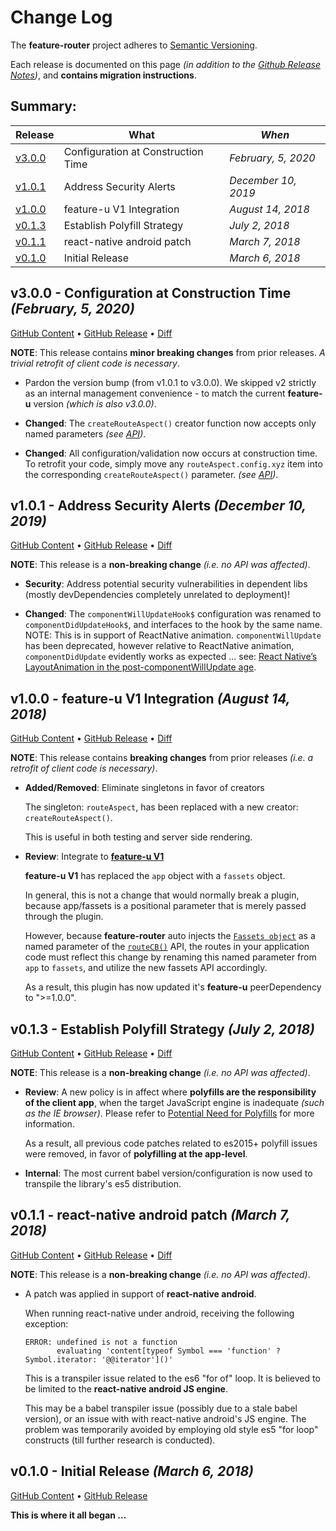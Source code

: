 # Change Log

The **feature-router** project adheres to [Semantic
Versioning](http://semver.org/).

Each release is documented on this page *(in addition to the [Github
Release Notes](https://github.com/KevinAst/feature-router/releases))*,
and **contains migration instructions**.

## Summary:

Release  | What                                            | *When*
---------|-------------------------------------------------|------------------
[v3.0.0] | Configuration at Construction Time              | *February, 5, 2020*
[v1.0.1] | Address Security Alerts                         | *December 10, 2019*
[v1.0.0] | feature-u V1 Integration                        | *August 14, 2018*
[v0.1.3] | Establish Polyfill Strategy                     | *July 2, 2018*
[v0.1.1] | react-native android patch                      | *March 7, 2018*
[v0.1.0] | Initial Release                                 | *March 6, 2018*

[v3.0.0]: #v300---configuration-at-construction-time-february-5-2020
[v1.0.1]: #v101---address-security-alerts-december-10-2019
[v1.0.0]: #v100---feature-u-v1-integration-august-14-2018
[v0.1.3]: #v013---establish-polyfill-strategy-july-2-2018
[v0.1.1]: #v011---react-native-android-patch-march-7-2018
[v0.1.0]: #v010---initial-release-march-6-2018



<!-- UNRELEASED **************************************************************************

TEMPLATE: 
## vn.n.n - DESC *(DATE ?, 2018)*

[GitHub Content](https://github.com/KevinAst/feature-router/tree/vn.n.n)
&bull;
[GitHub Release](https://github.com/KevinAst/feature-router/releases/tag/vn.n.n)
&bull;
[Diff](see below)

RUNNING CONTENT (pop out as needed) ... 

- adorn bullets with following bolded prefix
  **Added**:      ... for new features
  **Changed**:    ... for changes in existing functionality
  **Deprecated**: ... for soon-to-be removed features
  **Removed**:    ... for now removed features
  **Fixed**:      ... for any bug fixes
  **Enhanced**:   ... for enhancements
  **Security**:   ... in case of vulnerabilities
  **Docs**:       ... changes in documentation
  **Review**:     ... requires review
  **Internal**:   ... internal change NOT affecting user/client


UNRELEASED ******************************************************************************** -->


<!-- *** RELEASE *************************************************************** -->

## v3.0.0 - Configuration at Construction Time *(February, 5, 2020)*

[GitHub Content](https://github.com/KevinAst/feature-router/tree/v3.0.0)
&bull;
[GitHub Release](https://github.com/KevinAst/feature-router/releases/tag/v3.0.0)
&bull;
[Diff](https://github.com/KevinAst/feature-router/compare/v1.0.1...v3.0.0)


**NOTE**: This release contains **minor breaking changes** from prior
releases.  _A trivial retrofit of client code is necessary_.

- Pardon the version bump (from v1.0.1 to v3.0.0).  We skipped v2
  strictly as an internal management convenience - to match the
  current **feature-u** version _(which is also v3.0.0)_.

- **Changed**: The `createRouteAspect()` creator function now
  accepts only named parameters _(see [API](./README.md#routeaspect-aspect))_.

- **Changed**: All configuration/validation now occurs at construction time.
  To retrofit your code, simply move any `routeAspect.config.xyz` item into
  the corresponding `createRouteAspect()` parameter.
  _(see [API](./README.md#routeaspect-aspect))_.


<!-- *** RELEASE *************************************************************** -->

## v1.0.1 - Address Security Alerts *(December 10, 2019)*

[GitHub Content](https://github.com/KevinAst/feature-router/tree/v1.0.1)
&bull;
[GitHub Release](https://github.com/KevinAst/feature-router/releases/tag/v1.0.1)
&bull;
[Diff](https://github.com/KevinAst/feature-router/compare/v1.0.0...v1.0.1)

**NOTE**: This release is a **non-breaking change** _(i.e. no API was affected)_.

- **Security**: Address potential security vulnerabilities in
  dependent libs (mostly devDependencies completely unrelated to
  deployment)!

- **Changed**: The `componentWillUpdateHook$` configuration was
  renamed to `componentDidUpdateHook$`, and interfaces to the hook
  by the same name.  NOTE: This is in support of ReactNative animation.
  `componentWillUpdate` has been deprecated, however relative to 
  ReactNative animation, `componentDidUpdate` evidently works as expected
  ... see: [React Native’s LayoutAnimation in the post-componentWillUpdate age](https://medium.com/@benadamstyles/react-native-layoutanimation-in-the-post-componentwillupdate-age-9146b3af0243).


<!-- *** RELEASE *************************************************************** -->

## v1.0.0 - feature-u V1 Integration *(August 14, 2018)*

[GitHub Content](https://github.com/KevinAst/feature-router/tree/v1.0.0)
&bull;
[GitHub Release](https://github.com/KevinAst/feature-router/releases/tag/v1.0.0)
&bull;
[Diff](https://github.com/KevinAst/feature-router/compare/v0.1.3...v1.0.0)

**NOTE**: This release contains **breaking changes** from prior
releases _(i.e. a retrofit of client code is necessary)_.

- **Added/Removed**: Eliminate singletons in favor of creators

  The singleton: `routeAspect`, has been replaced with a new creator:
  `createRouteAspect()`.

  This is useful in both testing and server side rendering.

- **Review**: Integrate to [**feature-u V1**](https://feature-u.js.org/cur/history.html#v1_0_0)

  **feature-u V1** has replaced the `app` object with a `fassets`
  object.

  In general, this is not a change that would normally break a plugin,
  because app/fassets is a positional parameter that is merely passed
  through the plugin.

  However, because **feature-router** auto injects the [`Fassets
  object`] as a named parameter of the [`routeCB()`] API, the routes
  in your application code must reflect this change by renaming this
  named parameter from `app` to `fassets`, and utilize the new fassets
  API accordingly.

  As a result, this plugin has now updated it's **feature-u**
  peerDependency to ">=1.0.0".


<!-- *** RELEASE *************************************************************** -->

## v0.1.3 - Establish Polyfill Strategy *(July 2, 2018)*

[GitHub Content](https://github.com/KevinAst/feature-router/tree/v0.1.3)
&bull;
[GitHub Release](https://github.com/KevinAst/feature-router/releases/tag/v0.1.3)
&bull;
[Diff](https://github.com/KevinAst/feature-router/compare/v0.1.1...v0.1.3)

**NOTE**: This release is a **non-breaking change** _(i.e. no API was affected)_.

- **Review**: A new policy is in affect where **polyfills are the
  responsibility of the client app**, when the target JavaScript
  engine is inadequate _(such as the IE browser)_.  Please refer to
  [Potential Need for
  Polyfills](./README.md#potential-need-for-polyfills) for more
  information.

  As a result, all previous code patches related to es2015+ polyfill
  issues were removed, in favor of **polyfilling at the app-level**.

- **Internal**: The most current babel version/configuration is now
  used to transpile the library's es5 distribution.




<!-- *** RELEASE *************************************************************** -->

## v0.1.1 - react-native android patch *(March 7, 2018)*

[GitHub Content](https://github.com/KevinAst/feature-router/tree/v0.1.1)
&bull;
[GitHub Release](https://github.com/KevinAst/feature-router/releases/tag/v0.1.1)
&bull;
[Diff](https://github.com/KevinAst/feature-router/compare/v0.1.0...v0.1.1)

**NOTE**: This release is a **non-breaking change** _(i.e. no API was affected)_.

- A patch was applied in support of **react-native android**.

  When running react-native under android, receiving the following
  exception:

  ```
  ERROR: undefined is not a function
         evaluating 'content[typeof Symbol === 'function' ? Symbol.iterator: '@@iterator']()'
  ```

  This is a transpiler issue related to the es6 "for of" loop.  It is
  believed to be limited to the **react-native android JS engine**.

  This may be a babel transpiler issue (possibly due to a stale babel
  version), or an issue with with react-native android's JS engine.
  The problem was temporarily avoided by employing old style es5 "for
  loop" constructs (till further research is conducted).







<!-- *** RELEASE *************************************************************** -->

## v0.1.0 - Initial Release *(March 6, 2018)*
[GitHub Content](https://github.com/KevinAst/feature-router/tree/v0.1.0)
&bull;
[GitHub Release](https://github.com/KevinAst/feature-router/releases/tag/v0.1.0)

**This is where it all began ...**




<!--- *** REFERENCE LINKS *** ---> 

[`Fassets object`]:            https://feature-u.js.org/cur/api.html#Fassets
[Cross Feature Communication]: https://feature-u.js.org/cur/crossCommunication.html
[`routeCB()`]:                 README.md#routecb
